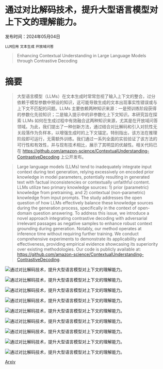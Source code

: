 # 通过对比解码技术，提升大型语言模型对上下文的理解能力。

发布时间：2024年05月04日

`LLM应用` `文本生成` `开放域问答`

> Enhancing Contextual Understanding in Large Language Models through Contrastive Decoding

# 摘要

> 大型语言模型（LLMs）在文本生成时常常忽视了输入上下文的整合，过分依赖于模型参数中预设的知识，这可能导致生成的文本出现事实性错误或与上下文不匹配的问题。LLMs 主要依赖两种知识来源：一是预训练阶段获得的参数化先验知识；二是输入提示中的非参数化上下文知识。本研究旨在探索 LLMs 如何在生成过程中有效融合这两种知识来源，尤其是在开放域问答领域。为此，我们提出了一种创新方法，通过结合对比解码和引入对抗性无关段落作为负样本，以增强生成时的上下文锚定。特别指出，该方法在推理阶段即可运行，无需额外训练。我们通过一系列全面的实验验证了该方法的可行性和有效性，并与现有技术相比，展示了其明显的优越性。相关代码已在 https://github.com/amazon-science/ContextualUnderstanding-ContrastiveDecoding 上公开发布。

> Large language models (LLMs) tend to inadequately integrate input context during text generation, relying excessively on encoded prior knowledge in model parameters, potentially resulting in generated text with factual inconsistencies or contextually unfaithful content. LLMs utilize two primary knowledge sources: 1) prior (parametric) knowledge from pretraining, and 2) contextual (non-parametric) knowledge from input prompts. The study addresses the open question of how LLMs effectively balance these knowledge sources during the generation process, specifically in the context of open-domain question answering. To address this issue, we introduce a novel approach integrating contrastive decoding with adversarial irrelevant passages as negative samples to enhance robust context grounding during generation. Notably, our method operates at inference time without requiring further training. We conduct comprehensive experiments to demonstrate its applicability and effectiveness, providing empirical evidence showcasing its superiority over existing methodologies. Our code is publicly available at: https://github.com/amazon-science/ContextualUnderstanding-ContrastiveDecoding.

![通过对比解码技术，提升大型语言模型对上下文的理解能力。](../../..//opt/data/Projects/HuggingArxiv/paper_images/2405.02750/x1.png)

![通过对比解码技术，提升大型语言模型对上下文的理解能力。](../../..//opt/data/Projects/HuggingArxiv/paper_images/2405.02750/x2.png)

![通过对比解码技术，提升大型语言模型对上下文的理解能力。](../../..//opt/data/Projects/HuggingArxiv/paper_images/2405.02750/x3.png)

![通过对比解码技术，提升大型语言模型对上下文的理解能力。](../../..//opt/data/Projects/HuggingArxiv/paper_images/2405.02750/x4.png)

![通过对比解码技术，提升大型语言模型对上下文的理解能力。](../../..//opt/data/Projects/HuggingArxiv/paper_images/2405.02750/x5.png)

![通过对比解码技术，提升大型语言模型对上下文的理解能力。](../../..//opt/data/Projects/HuggingArxiv/paper_images/2405.02750/x6.png)

![通过对比解码技术，提升大型语言模型对上下文的理解能力。](../../..//opt/data/Projects/HuggingArxiv/paper_images/2405.02750/x7.png)

![通过对比解码技术，提升大型语言模型对上下文的理解能力。](../../..//opt/data/Projects/HuggingArxiv/paper_images/2405.02750/x8.png)

![通过对比解码技术，提升大型语言模型对上下文的理解能力。](../../..//opt/data/Projects/HuggingArxiv/paper_images/2405.02750/x9.png)

[Arxiv](https://arxiv.org/abs/2405.02750)